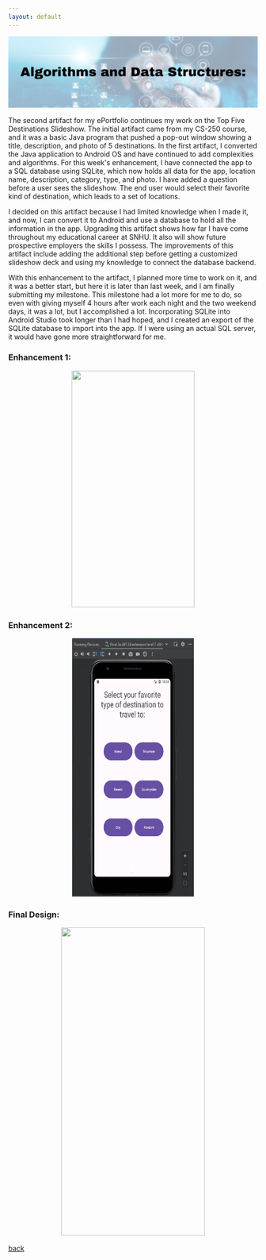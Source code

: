 ```yaml
---
layout: default
---
```


<center>
  <img src="/assets/img/algorithms.png">
</center>

The second artifact for my ePortfolio continues my work on the Top Five Destinations Slideshow. The initial artifact came from my CS-250 course, and it was a basic Java program that pushed a pop-out window showing a title, description, and photo of 5 destinations. In the first artifact, I converted the Java application to Android OS and have continued to add complexities and algorithms. For this week's enhancement, I have connected the app to a SQL database using SQLite, which now holds all data for the app, location name, description, category, type, and photo. I have added a question before a user sees the slideshow. The end user would select their favorite kind of destination, which leads to a set of locations.  

I decided on this artifact because I had limited knowledge when I made it, and now, I can convert it to Android and use a database to hold all the information in the app. Upgrading this artifact shows how far I have come throughout my educational career at SNHU. It also will show future prospective employers the skills I possess. The improvements of this artifact include adding the additional step before getting a customized slideshow deck and using my knowledge to connect the database backend.  

With this enhancement to the artifact, I planned more time to work on it, and it was a better start, but here it is later than last week, and I am finally submitting my milestone. This milestone had a lot more for me to do, so even with giving myself 4 hours after work each night and the two weekend days, it was a lot, but I accomplished a lot. Incorporating SQLite into Android Studio took longer than I had hoped, and I created an export of the SQLite database to import into the app. If I were using an actual SQL server, it would have gone more straightforward for me. 


### Enhancement 1:

<center>
  <img src="/assets/gif/enhancement1.gif" width=248 height=477 >
</center>

### Enhancement 2:

<center>
  <img src="/assets/img/enhancement2-firstdraft.png" width=246 height=521 >
</center>

### Final Design:

<center>
  <img src="/assets/gif/enhancement2.gif" width= 290 height=621 >
</center>


[back](./)
